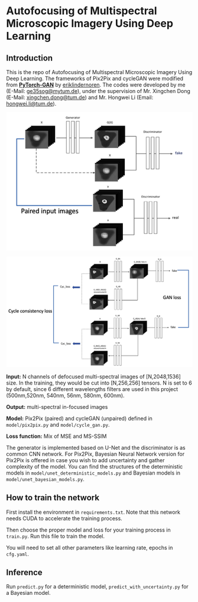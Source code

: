 # Autofocusing of Multispectral Microscopic Imagery Using Deep Learning
## Introduction
This is the repo of Autofocusing of Multispectral Microscopic Imagery Using Deep Learning. The frameworks of Pix2Pix and cycleGAN were modified from **[ PyTorch-GAN](https://github.com/eriklindernoren/PyTorch-GAN)** by [eriklindernoren](https://github.com/eriklindernoren). 
The codes were developed by me (E-Mail: [ge35sog@mytum.de](mailto:ge35sog@mytum.de)), under the supervision of Mr. Xingchen Dong (E-Mail: [xingchen.dong@tum.de](mailto:xingchen.dong@tum.de)) and Mr. Hongwei Li (Email: [hongwei.li@tum.de](mailto:hongwei.li@tum.de)).

![pix2pix](https://github.com/Jo0920/Autofocusing_of_Multispectral_Microscopic_Imagery_Using_Deep_Learning/blob/main/imgs/pix2pix.png)

![cycleGAN](https://github.com/Jo0920/Autofocusing_of_Multispectral_Microscopic_Imagery_Using_Deep_Learning/blob/main/imgs/cyclegan.png)

**Input:** N channels of defocused multi-spectral images of [N,2048,1536] size. In the training, they would be cut into [N,256,256] tensors. 
N is set to 6 by default, since 6 different wavelengths filters are used in this project (500nm,520nm, 540nm, 56nm, 580nm, 600nm). 

**Output:** multi-spectral in-focused images

**Model:** Pix2Pix (paired) and cycleGAN (unpaired) defined in `model/pix2pix.py` and `model/cycle_gan.py`.

**Loss function:** Mix of MSE and MS-SSIM

The generator is implemented based on U-Net and the discriminator is as common CNN network.
For Pix2Pix, Bayesian Neural Network version for Pix2Pix is offered in case you wish to add uncertainty and gather complexity of the model.
You can find the structures of the deterministic models in `model/unet_deterministic_models.py` and Bayesian models in `model/unet_bayesian_models.py`.

## How to train the network

First install the environment in `requirements.txt`. Note that this network needs CUDA to accelerate the training process.

Then choose the proper model and loss for your training process in `train.py`. Run this file to train the model. 

You will need to set all other parameters like learning rate, epochs in `cfg.yaml`.


## Inference 
Run `predict.py` for a deterministic model,
`predict_with_uncertainty.py` for a Bayesian model.
